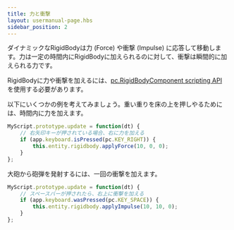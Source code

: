 ```yaml
---
title: 力と衝撃
layout: usermanual-page.hbs
sidebar_position: 2
---
```


ダイナミックなRigidBodyは力 (Force) や衝撃 (Impulse) に応答して移動します。力は一定の時間内にRigidBodyに加えられるのに対して、衝撃は瞬間的に加えられる力です。

RigidBodyに力や衝撃を加えるには、[pc.RigidBodyComponent scripting API][1] を使用する必要があります。

以下にいくつかの例を考えてみましょう。重い重りを床の上を押しやるためには、時間内に力を加えます。

```javascript
MyScript.prototype.update = function(dt) {
    // 右矢印キーが押されている場合、右に力を加える
    if (app.keyboard.isPressed(pc.KEY_RIGHT)) {
        this.entity.rigidbody.applyForce(10, 0, 0);
    }
};
```

大砲から砲弾を発射するには、一回の衝撃を加えます。

```javascript
MyScript.prototype.update = function(dt) {
    // スペースバーが押されたら、右上に衝撃を加える
    if (app.keyboard.wasPressed(pc.KEY_SPACE)) {
        this.entity.rigidbody.applyImpulse(10, 10, 0);
    }
};
```

[1]: /api/pc.RigidBodyComponent.html
